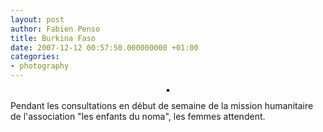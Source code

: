 ```yaml
---
layout: post
author: Fabien Penso
title: Burkina Faso
date: 2007-12-12 00:57:50.000000000 +01:00
categories:
- photography
---
```

<p style="text-align: center"><a title="photo sharing" href="http://www.flickr.com/photos/penso/2101178419/"><img style="border: solid 2px #000000;" src="http://farm3.static.flickr.com/2215/2101178419_26817fab38.jpg" alt="" /></a>

<span style="font-size: 0.9em; margin-top: 0px;"><a href="http://www.flickr.com/photos/penso/2101178419/"></a> </span>

Pendant les consultations en début de semaine de la mission humanitaire de l'association "les enfants du noma", les femmes attendent.
